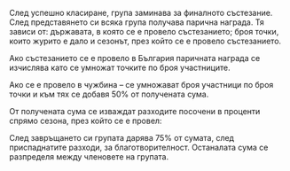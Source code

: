 След успешно класиране, група заминава за финалното състезание. След представянето си всяка група
получава парична награда. Тя зависи от: държавата, в която се е провело състезанието; броя точки, които
журито е дало и сезонът, през който се е провело състезанието. 

Ако състезанието се е провело в България паричната награда се изчислява като се умножат точките
по броя участниците.

Ако се е провело в чужбина – се умножават броя участници по броя точки и към тях се добавя 50% от
получената сума.

От получената сума се изваждат разходите посочени в проценти спрямо сезона, през който се е провел:

След завръщането си групата дарява 75% от сумата, след приспаднатите разходи, за благотворителност.
Останалата сума се разпределя между членовете на групата.
